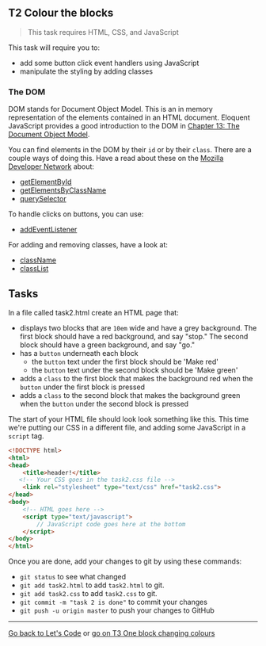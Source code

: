 ## T2 Colour the blocks

> This task requires HTML, CSS, and JavaScript

This task will require you to:

* add some button click event handlers using JavaScript
* manipulate the styling by adding classes

### The DOM

DOM stands for Document Object Model. This is an in memory representation of the elements contained in an HTML document. Eloquent JavaScript provides a good introduction to the DOM in [Chapter 13: The Document Object Model](http://eloquentjavascript.net/13_dom.html).

You can find elements in the DOM by their `id` or by their `class`. There are a couple ways of doing this. Have a read about these on the [Mozilla Developer Network](https://developer.mozilla.org/en-US/) about:

* [getElementById](https://developer.mozilla.org/en-US/docs/Web/API/Document/getElementById)
* [getElementsByClassName](https://developer.mozilla.org/en-US/docs/Web/API/Document/getElementsByClassName)
* [querySelector](https://developer.mozilla.org/en-US/docs/Web/API/Document/querySelector)

To handle clicks on buttons, you can use:

* [addEventListener](https://developer.mozilla.org/en-US/docs/Web/API/EventTarget/addEventListener)

For adding and removing classes, have a look at:

  * [className](https://developer.mozilla.org/en-US/docs/Web/API/Element/className)
  * [classList](https://developer.mozilla.org/en-US/docs/Web/API/Element/classList)

## Tasks

In a file called task2.html create an HTML page that:

* displays two blocks that are `10em` wide and have a grey background. The first block should have a red background, and say "stop." The second block should have a green background, and say "go."
* has a `button` underneath each block
    * the `button` text under the first block should be 'Make red'
    * the `button` text under the second block should be 'Make green'
* adds a `class` to the first block that makes the background red when the `button` under the first block is pressed
* adds a `class` to the second block that makes the background green when the `button` under the second block is pressed

The start of your HTML file should look look something like this. This time we're putting our CSS in a different file, and adding some JavaScript in a `script` tag.

```html
<!DOCTYPE html>
<html>
<head>
	<title>header!</title>
   <!-- Your CSS goes in the task2.css file -->
	<link rel="stylesheet" type="text/css" href="task2.css">
</head>
<body>
	<!-- HTML goes here -->
	<script type="text/javascript">
		// JavaScript code goes here at the bottom
	</script>
</body>
</html>
```

Once you are done, add your changes to git by using these commands:

* `git status` to see what changed
* `git add task2.html` to add `task2.html` to git.
* `git add task2.css` to add `task2.css` to git.
* `git commit -m "task 2 is done"` to commit your changes
* `git push -u origin master` to push your changes to GitHub

---

[Go back to Let's Code](lets_code.md) or [go on T3 One block changing colours](one-block-changing-colours.md)
